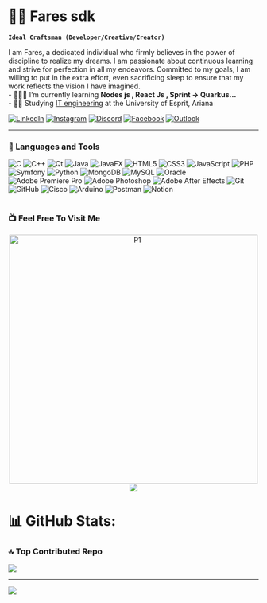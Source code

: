 # 🏄‍♂️ Fares sdk

**`Ideal Craftsman (Developer/Creative/Creator)`**

 I am Fares, a dedicated individual who firmly believes in the power of discipline to realize my dreams.
                I am passionate about continuous learning and strive for perfection in all my endeavors.
                 Committed to my goals, I am willing to put in the extra effort, 
                 even sacrificing sleep to ensure that my work reflects the vision I have imagined.
                <br> - 👩🏻‍💻 I’m currently learning **Nodes js , React Js , Sprint -> Quarkus...**
                <br> - 👨‍🎓 Studying [IT engineering](https://esprit.tn/) at the University of Esprit, Ariana<br/>

   <p align="left">
     <a href="https://www.linkedin.com/in/fares-ben-ammar-14b8b3226/">
                <img alt="LinkedIn" title="Discord" src="https://img.shields.io/badge/linkedin-%230077B5.svg?style=for-the-badge&logo=linkedin&logoColor=white"/></a> 
    <a href="https://www.instagram.com/fares.ben.ammar/?hl=fr">
                <img alt="Instagram" title="Instagram" src="https://img.shields.io/badge/Instagram-%23E4405F.svg?style=for-the-badge&logo=Instagram&logoColor=white"/></a>
        <a href="https://discord.gg/farou1747">
                    <img alt="Discord" title="Discord" src="https://img.shields.io/badge/Discord-%235865F2.svg?style=for-the-badge&logo=discord&logoColor=white"/></a> 
            <a href="https://facebook.com/https://www.facebook.com/faroutiti.benammar/">
                    <img alt="Facebook" title="Facebook" src="https://img.shields.io/badge/Facebook-%231877F2.svg?style=for-the-badge&logo=Facebook&logoColor=white"/></a> 
    <a href="mailto:benammar.Fares@esprit.tn">
    <img alt="Outlook" title="Outlook" src="https://img.shields.io/badge/Microsoft_Outlook-0078D4?style=for-the-badge&logo=microsoft-outlook&logoColor=white"/>
</a>
   </p>

---

### 🧰 Languages and Tools

![C](https://img.shields.io/badge/c-%2300599C.svg?style=for-the-badge&logo=c&logoColor=white) ![C++](https://img.shields.io/badge/c++-%2300599C.svg?style=for-the-badge&logo=c%2B%2B&logoColor=white) ![Qt](https://img.shields.io/badge/Qt-%23217346.svg?style=for-the-badge&logo=Qt&logoColor=white) ![Java](https://img.shields.io/badge/java-%23ED8B00.svg?style=for-the-badge&logo=openjdk&logoColor=white) ![JavaFX](https://img.shields.io/badge/javafx-%23FF0000.svg?style=for-the-badge&logo=javafx&logoColor=white) ![HTML5](https://img.shields.io/badge/html5-%23E34F26.svg?style=for-the-badge&logo=html5&logoColor=white) ![CSS3](https://img.shields.io/badge/css3-%231572B6.svg?style=for-the-badge&logo=css3&logoColor=white) ![JavaScript](https://img.shields.io/badge/javascript-%23323330.svg?style=for-the-badge&logo=javascript&logoColor=%23F7DF1E) ![PHP](https://img.shields.io/badge/php-%23777BB4.svg?style=for-the-badge&logo=php&logoColor=white) ![Symfony](https://img.shields.io/badge/symfony-%23000000.svg?style=for-the-badge&logo=symfony&logoColor=white) ![Python](https://img.shields.io/badge/python-3670A0?style=for-the-badge&logo=python&logoColor=ffdd54) ![MongoDB](https://img.shields.io/badge/MongoDB-%234ea94b.svg?style=for-the-badge&logo=mongodb&logoColor=white) ![MySQL](https://img.shields.io/badge/mysql-4479A1.svg?style=for-the-badge&logo=mysql&logoColor=white) ![Oracle](https://img.shields.io/badge/Oracle-F80000?style=for-the-badge&logo=oracle&logoColor=white) ![Adobe Premiere Pro](https://img.shields.io/badge/Adobe%20Premiere%20Pro-9999FF.svg?style=for-the-badge&logo=Adobe%20Premiere%20Pro&logoColor=white) ![Adobe Photoshop](https://img.shields.io/badge/adobe%20photoshop-%2331A8FF.svg?style=for-the-badge&logo=adobe%20photoshop&logoColor=white) ![Adobe After Effects](https://img.shields.io/badge/Adobe%20After%20Effects-9999FF.svg?style=for-the-badge&logo=Adobe%20After%20Effects&logoColor=white) ![Git](https://img.shields.io/badge/git-%23F05033.svg?style=for-the-badge&logo=git&logoColor=white) ![GitHub](https://img.shields.io/badge/github-%23121011.svg?style=for-the-badge&logo=github&logoColor=white) ![Cisco](https://img.shields.io/badge/cisco-%23049fd9.svg?style=for-the-badge&logo=cisco&logoColor=black) ![Arduino](https://img.shields.io/badge/-Arduino-00979D?style=for-the-badge&logo=Arduino&logoColor=white) ![Postman](https://img.shields.io/badge/Postman-FF6C37?style=for-the-badge&logo=postman&logoColor=white) ![Notion](https://img.shields.io/badge/Notion-%23000000.svg?style=for-the-badge&logo=notion&logoColor=white)


#

### 📺 Feel Free To Visit Me

<!-- BEGIN Portfolio Titi - -->
<p align="center">
 <a href="https://benammarfares.github.io/Profilev1.github.io/">
  <img src="https://github.com/benammarfares/benammarfares/assets/99650831/8da7fda4-9f9b-48da-9b85-baea5e944e92" width="500" alt="P1">
  </a>
<a href="https://benammarfares.github.io/Profilev1.github.io/">
  <img src="https://img.shields.io/badge/Portfolio-%23000000.svg?style=for-the-badge&logo=firefox&logoColor=#FF7139">
</a></p>

<!-- END Portfolio- -->


#

# 📊 GitHub Stats:

### 🔝 Top Contributed Repo
![](https://github-contributor-stats.vercel.app/api?username=benammarfares&limit=5&theme=prussian&combine_all_yearly_contributions=true)

---
[![](https://visitcount.itsvg.in/api?id=benammarfares&icon=0&color=0)](https://visitcount.itsvg.in)

